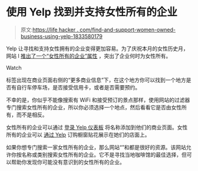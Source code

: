 # 使用 Yelp 找到并支持女性所有的企业

> 原文:[https://life hacker . com/find-and-support-women-owned-business-using-yelp-1833580179](https://lifehacker.com/find-and-support-women-owned-businesses-using-yelp-1833580179)

Yelp 让寻找和支持女性拥有的企业变得更加容易。为了庆祝本月的女性历史月，网站 l [推出了一个“女性所有的企业”属性](https://www.yelpblog.com/2019/03/yelp-celebrates-womens-history-month) ，突出了企业何时为女性所有。

Watch

标签出现在商业页面右侧的“更多商业信息”下，在这个地方你可以找到一个地方是否有自行车停车场，是否接受信用卡，或者是否需要预约。

不幸的是，你似乎不能像搜索有 WiFi 和接受预订的景点那样，使用网站的过滤器专门搜索女性所有的企业，所以你必须选择一个地点，然后看看它是否由女性所有，而不是相反。

女性所有的企业可以通过 [登录 Yelp 仪表板](https://biz.yelp.com/) 将名称添加到他们的商业页面。女性所有的企业可以 [通过 Yelp](https://docs.google.com/forms/d/1bS5KQ-X2UlMw_Rhin51HTfBNyT6A7i4vQC1SMYRFmV0/closedform) 订购橱窗贴花展示在她们的店面上。

如果你想专门搜索一家女性所有的企业，那么网站“”和都是很好的资源。该网站允许你按名称或类别搜索女性所有的企业。它不是寻找当地咖啡馆的最佳选择，但可以帮助你发现你可能没有意识到的女性所有的企业。